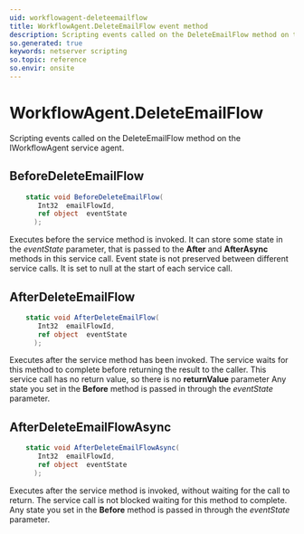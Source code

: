 ```yaml
---
uid: workflowagent-deleteemailflow
title: WorkflowAgent.DeleteEmailFlow event method
description: Scripting events called on the DeleteEmailFlow method on the WorkflowAgent service agent.
so.generated: true
keywords: netserver scripting
so.topic: reference
so.envir: onsite
---
```

# WorkflowAgent.DeleteEmailFlow

Scripting events called on the <see cref='M:IWorkflowAgent.DeleteEmailFlow'>DeleteEmailFlow</see> method on the <see cref='IWorkflowAgent'>IWorkflowAgent</see>  service agent.

## BeforeDeleteEmailFlow
```cs
    static void BeforeDeleteEmailFlow(
       Int32  emailFlowId,
       ref object  eventState
      );
```
Executes before the service method is invoked.
It can store some state in the *eventState* parameter, that is passed to the **After** and **AfterAsync** methods in this service call.
Event state is not preserved between different service calls. It is set to null at the start of each service call.
## AfterDeleteEmailFlow
```cs
    static void AfterDeleteEmailFlow(
       Int32  emailFlowId,
       ref object  eventState
      );
```
Executes after the service method has been invoked. The service waits for this method to complete before returning the result to the caller.
This service call has no return value, so there is no **returnValue** parameter
Any state you set in the **Before** method is passed in through the *eventState* parameter.
## AfterDeleteEmailFlowAsync
```cs
    static void AfterDeleteEmailFlowAsync(
       Int32  emailFlowId,
       ref object  eventState
      );
```
Executes after the service method is invoked, without waiting for the call to return.
The service call is not blocked waiting for this method to complete.
Any state you set in the **Before** method is passed in through the *eventState* parameter.

